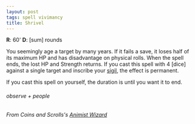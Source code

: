 ```yaml
---
layout: post
tags: spell vivimancy
title: Shrivel
---
```

**R**: 60'  **D**: [sum] rounds

You seemingly age a target by many years. If it fails a save, it loses half of its maximum HP and has disadvantage on physical rolls. When the spell ends, the lost HP and Strength returns. If you cast this spell with 4 [dice] against a single target and inscribe your [sigil](/spells/#lexicon), the effect is permanent.

If you cast this spell on yourself, the duration is until you want it to end.
 
###### observe + people
###### From Coins and Scrolls's [Animist Wizard](https://coinsandscrolls.blogspot.com/2017/06/osr-animist-wizards.html)
